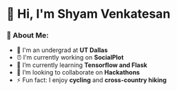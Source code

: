 # 👋 Hi, I'm Shyam Venkatesan

### 💫 About Me:
- 🏫 I'm an undergrad at **UT Dallas**
- ⏰ I'm currently working on **SocialPlot**
- 🌱 I’m currently learning **Tensorflow and Flask**
- 👯 I’m looking to collaborate on **Hackathons**
- ⚡ Fun fact: I enjoy **cycling** and **cross-country hiking**
